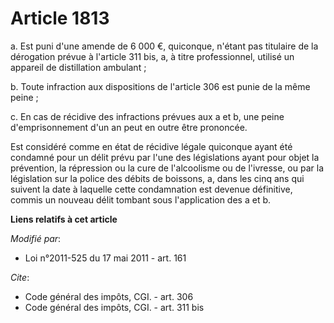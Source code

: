 # Article 1813

a. Est puni d'une amende de 6 000 €, quiconque, n'étant pas titulaire de la dérogation prévue à l'article 311 bis, a, à titre
professionnel, utilisé un appareil de distillation ambulant ; 

b. Toute infraction aux dispositions de l'article 306 est punie de la même peine ; 

c. En cas de récidive des infractions prévues aux a et b, une peine d'emprisonnement d'un an peut en outre être prononcée. 

Est considéré comme en état de récidive légale quiconque ayant été condamné pour un délit prévu par l'une des législations
ayant pour objet la prévention, la répression ou la cure de l'alcoolisme ou de l'ivresse, ou par la législation sur la police
des débits de boissons, a, dans les cinq ans qui suivent la date à laquelle cette condamnation est devenue définitive, commis
un nouveau délit tombant sous l'application des a et b.

**Liens relatifs à cet article**

_Modifié par_:

  - Loi n°2011-525 du 17 mai 2011 - art. 161

_Cite_:

  - Code général des impôts, CGI. - art. 306
  - Code général des impôts, CGI. - art. 311 bis

